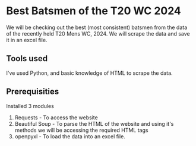 # Best Batsmen of the T20 WC 2024
We will be checking out the best (most consistent) batsmen from the data of the recently held T20 Mens WC, 2024. We will scrape the data and save it in an excel file.

## Tools used
I've used Python, and basic knowledge of HTML to scrape the data.

## Prerequisities
Installed 3 modules
1. Requests - To access the website
2. Beautiful Soup - To parse the HTML of the website and using it's methods we will be accessing the required HTML tags
3. openpyxl - To load the data into an excel file.
